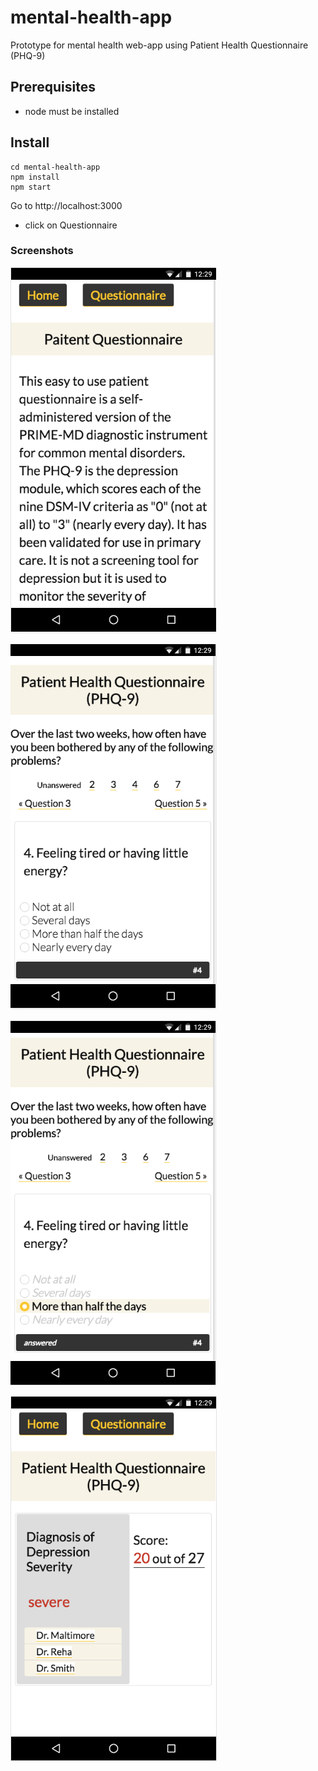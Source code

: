 # mental-health-app
Prototype for mental health web-app using Patient Health Questionnaire (PHQ-9)

## Prerequisites
- node must be installed

## Install

```
cd mental-health-app
npm install
npm start

```

Go to http://localhost:3000
- click on Questionnaire

### Screenshots

![Start](/screenshots/screen_start.png?raw=true "Start Screen")

![Unanswered Question](/screenshots/screen_unanswered.png?raw=true "Unanswered Question")

![Answered Question](/screenshots/screen_answered.png?raw=true "Answered Question")

![Final](/screenshots/screen_scorebox.png?raw=true "Final Score & Results")

